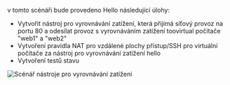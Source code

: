 v tomto scénáři bude provedeno Hello následující úlohy:

* Vytvořit nástroj pro vyrovnávání zatížení, která přijímá síťový provoz na portu 80 a odesílat provoz s vyrovnáváním zatížení toovirtual počítače "web1" a "web2"
* Vytvoření pravidla NAT pro vzdálené plochy přístup/SSH pro virtuální počítače za nástroj pro vyrovnávání zatížení hello
* Vytvoření testů stavu

![Scénář nástroje pro vyrovnávání zatížení](./media/load-balancer-get-started-internet-scenario-include/scenario-classic.png)
